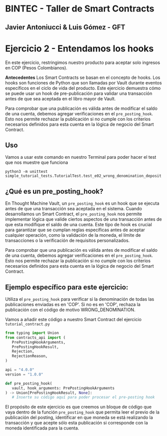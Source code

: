 # BINTEC - Taller de Smart Contracts
Javier Antoniucci & Luis Gómez - GFT
---

# Ejercicio 2 - Entendamos los hooks

En este ejercicio, restringimos nuestro producto para aceptar solo ingresos en COP (Pesos Colombianos).

**Antecedentes** Los Smart Contracts se basan en el concepto de hooks. 
Los hooks son funciones de Python que son llamadas por Vault durante eventos específicos en el ciclo de vida del producto. Este ejercicio demuestra cómo se puede usar un hook de pre-publicación para validar una transacción antes de que sea aceptada en el libro mayor de Vault.

Para comprobar que una publicación es válida antes de modificar el saldo de una cuenta, debemos agregar verificaciones en el ``pre_posting_hook``. Esto nos permite rechazar la publicación si no cumple con los criterios necesarios definidos para esta cuenta en la lógica de negocio del Smart Contract.



## Uso
Vamos a usar este comando en nuestro Terminal para poder hacer el test que nos muestre que funciona

```console
python3 -m unittest simple_tutorial_tests.TutorialTest.test_e02_wrong_denomination_deposit

```

## ¿Qué es un pre_posting_hook?

En Thought Machine Vault, un ```pre_posting_hook``` es un hook que se ejecuta antes de que una transacción sea aceptada en el sistema. Cuando desarrollamos un Smart Contract, el ```pre_posting_hook``` nos permite implementar lógica que valide ciertos aspectos de una transacción antes de que esta modifique el saldo de una cuenta. Este tipo de hook es crucial para garantizar que se cumplan reglas específicas antes de aceptar cualquier operación, como la validación de la moneda, el límite de transacciones o la verificación de requisitos personalizados.

Para comprobar que una publicación es válida antes de modificar el saldo de una cuenta, debemos agregar verificaciones en el ```pre_posting_hook```. Esto nos permite rechazar la publicación si no cumple con los criterios necesarios definidos para esta cuenta en la lógica de negocio del Smart Contract.

## Ejemplo específico para este ejercicio:

Utiliza el ```pre_posting_hook``` para verificar si la denominación de todas las publicaciones enviadas es en 'COP'. Si no es en 'COP', rechaza la publicación con el código de motivo WRONG_DENOMINATION.

Vamos a añadir este código a nuestro Smart Contract del ejercicio ```tutorial_contract.py```


```python
from typing import Union
from contracts_api import (
   PrePostingHookArguments,
   PrePostingHookResult,
   Rejection,
   RejectionReason,
)

api = "4.0.0"
version = "1.0.0"

def pre_posting_hook(
   vault, hook_arguments: PrePostingHookArguments
) -> Union[PrePostingHookResult, None]:
   # Inserte su código aquí para poder procesar el pre-posting hook

```

El propósito de este ejercicio es que creemos un bloque de código que vaya dentro de la función ``pre_posting_hook`` que permita leer el previo de la publicación del posting, identificar en que moneda se está realizando la transacción y que acepte sólo esta publicación si corresponde con la moneda identificada para la cuenta.

